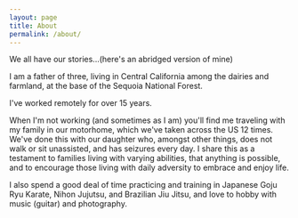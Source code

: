 ```yaml
---
layout: page
title: About
permalink: /about/
---
```


<p>We all have our stories...(here's an abridged version of mine)</p>

<p>I am a father of three, living in Central California among the dairies and farmland, at the base of the Sequoia National Forest.<p>
<p>I've worked remotely for over 15 years.</p>

<p>When I'm not working (and sometimes as I am) you'll find me traveling with my family in our motorhome, which we've taken across the US 12 times. We've done this with our daughter who, amongst other things, does not walk or sit unassisted, and has seizures every day. I share this as a testament to families living with varying abilities, that anything is possible, and to encourage those living with daily adversity to embrace and enjoy life.</p>

<p>I also spend a good deal of time practicing and training in Japanese Goju Ryu Karate, Nihon Jujutsu, and Brazilian Jiu Jitsu, and love to hobby with music (guitar) and photography.</p>
